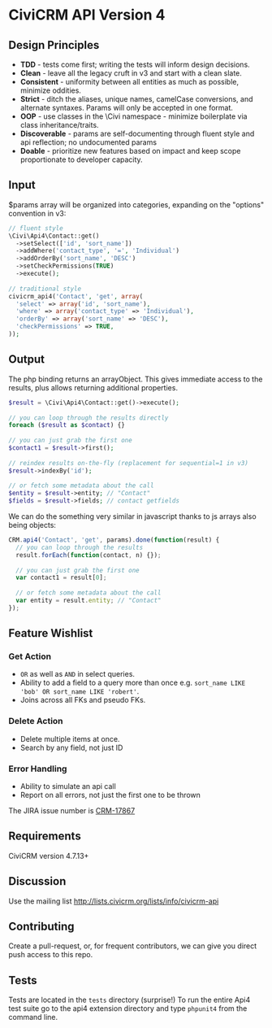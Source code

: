 CiviCRM API Version 4
=====================

Design Principles
-----------------

* **TDD** - tests come first; writing the tests will inform design decisions.
* **Clean** - leave all the legacy cruft in v3 and start with a clean slate.
* **Consistent** - uniformity between all entities as much as possible, minimize oddities.
* **Strict** - ditch the aliases, unique names, camelCase conversions, and alternate syntaxes. Params will only be accepted in one format.
* **OOP** - use classes in the \Civi namespace - minimize boilerplate via class inheritance/traits.
* **Discoverable** - params are self-documenting through fluent style and api reflection; no undocumented params
* **Doable** - prioritize new features based on impact and keep scope proportionate to developer capacity.

Input
-----

$params array will be organized into categories, expanding on the "options" convention in v3:

```php
// fluent style
\Civi\Api4\Contact::get()
  ->setSelect(['id', 'sort_name'])
  ->addWhere('contact_type', '=', 'Individual')
  ->addOrderBy('sort_name', 'DESC')
  ->setCheckPermissions(TRUE)
  ->execute();
 
// traditional style
civicrm_api4('Contact', 'get', array(
  'select' => array('id', 'sort_name'),
  'where' => array('contact_type' => 'Individual'),
  'orderBy' => array('sort_name' => 'DESC'),
  'checkPermissions' => TRUE,
));
```

Output
------

The php binding returns an arrayObject. This gives immediate access to the results, plus allows returning additional properties.

```php
$result = \Civi\Api4\Contact::get()->execute();
 
// you can loop through the results directly
foreach ($result as $contact) {}
 
// you can just grab the first one
$contact1 = $result->first();
 
// reindex results on-the-fly (replacement for sequential=1 in v3)
$result->indexBy('id');
 
// or fetch some metadata about the call
$entity = $result->entity; // "Contact"
$fields = $result->fields; // contact getfields
```

We can do the something very similar in javascript thanks to js arrays also being objects:

```javascript
CRM.api4('Contact', 'get', params).done(function(result) {
  // you can loop through the results
  result.forEach(function(contact, n) {});
 
  // you can just grab the first one
  var contact1 = result[0];
 
  // or fetch some metadata about the call
  var entity = result.entity; // "Contact"
});
``` 

Feature Wishlist
----------------

### Get Action
* `OR` as well as `AND` in select queries.
* Ability to add a field to a query more than once e.g. `sort_name LIKE 'bob' OR sort_name LIKE 'robert'`.
* Joins across all FKs and pseudo FKs.

### Delete Action
* Delete multiple items at once.
* Search by any field, not just ID

### Error Handling
* Ability to simulate an api call
* Report on all errors, not just the first one to be thrown

The JIRA issue number is [CRM-17867](https://issues.civicrm.org/jira/browse/CRM-17867)

Requirements
------------

CiviCRM version 4.7.13+

Discussion
----------

Use the mailing list http://lists.civicrm.org/lists/info/civicrm-api

Contributing
------------

Create a pull-request, or, for frequent contributors, we can give you direct push access to this repo.

Tests
-----

Tests are located in the `tests` directory (surprise!)
To run the entire Api4 test suite go to the api4 extension directory and type `phpunit4` from the command line.
